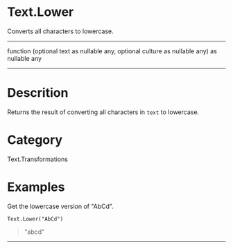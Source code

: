 ﻿# Text.Lower
Converts all characters to lowercase.
***
function (optional text as nullable any, optional culture as nullable any) as nullable any
***
# Descrition 
Returns the result of converting all characters in <code>text</code> to lowercase.
# Category 
Text.Transformations
# Examples 
Get the lowercase version of "AbCd".
```
Text.Lower("AbCd")
```
> "abcd"
***
